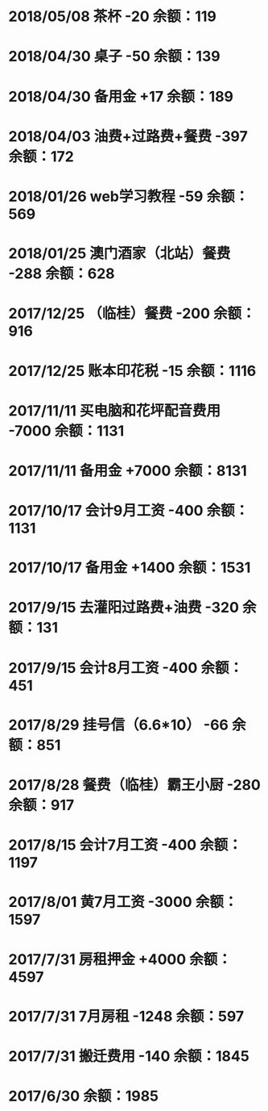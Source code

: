 # 2018/05/08 茶杯 -20 余额：119
# 2018/04/30 桌子 -50 余额：139
# 2018/04/30 备用金 +17 余额：189
# 2018/04/03 油费+过路费+餐费 -397 余额：172
# 2018/01/26 web学习教程 -59 余额：569
# 2018/01/25 澳门酒家（北站）餐费 -288 余额：628
# 2017/12/25 （临桂）餐费 -200 余额：916
# 2017/12/25 账本印花税 -15 余额：1116
# 2017/11/11 买电脑和花坪配音费用 -7000 余额：1131
# 2017/11/11 备用金 +7000 余额：8131
# 2017/10/17 会计9月工资 -400 余额：1131
# 2017/10/17 备用金 +1400 余额：1531
# 2017/9/15 去灌阳过路费+油费 -320 余额：131
# 2017/9/15 会计8月工资 -400 余额：451
# 2017/8/29 挂号信（6.6*10） -66 余额：851
# 2017/8/28 餐费（临桂）霸王小厨 -280 余额：917
# 2017/8/15 会计7月工资 -400 余额：1197
# 2017/8/01 黄7月工资 -3000 余额：1597
# 2017/7/31 房租押金 +4000 余额：4597
# 2017/7/31 7月房租 -1248 余额：597
# 2017/7/31 搬迁费用 -140 余额：1845
# 2017/6/30 余额：1985

